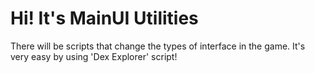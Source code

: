 # Hi! It's MainUI Utilities
There will be scripts that change the types of interface in the game.
It's very easy by using 'Dex Explorer' script!
